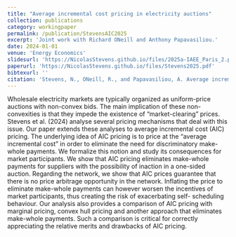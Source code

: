 ```yaml
---
title: "Average incremental cost pricing in electricity auctions"
collection: publications
category: workingpaper
permalink: /publication/StevensAIC2025
excerpt: 'Joint work with Richard ONeill and Anthony Papavasiliou.'
date: 2024-01-01
venue: 'Energy Economics'
slidesurl: 'https://NicolasStevens.github.io/files/2025a-IAEE_Paris_2.pdf'
paperurl: 'https://NicolasStevens.github.io/files/Stevens2025.pdf'
bibtexurl: ''
citation: 'Stevens, N., ONeill, R., and Papavasiliou, A. Average incremental cost pricing in electricity auctions. Working paper.'
---
```

Wholesale electricity markets are typically organized as uniform-price auctions with non-convex bids. The main implication of these non-convexities is that they impede the existence of “market-clearing” prices. Stevens et al. (2024) analyse several pricing mechanisms that deal with this issue. Our paper extends these analyses to average incremental cost (AIC) pricing. The underlying idea of AIC pricing is to price at the “average incremental cost” in order to eliminate the need for discriminatory make-whole payments. We formalize this notion and study its consequences for market participants. We show that AIC pricing eliminates make-whole payments for suppliers with the possibility of inaction in a one-sided auction. Regarding the network, we show that AIC prices guarantee that there is no price arbitrage opportunity in the network. Inflating the price to eliminate make-whole payments can however worsen the incentives of market participants, thus creating the risk of exacerbating self- scheduling behaviour. Our analysis also provides a comparison of AIC pricing with marginal pricing, convex hull pricing and another approach that eliminates make-whole payments. Such a comparison is critical for correctly appreciating the relative merits and drawbacks of AIC pricing.
